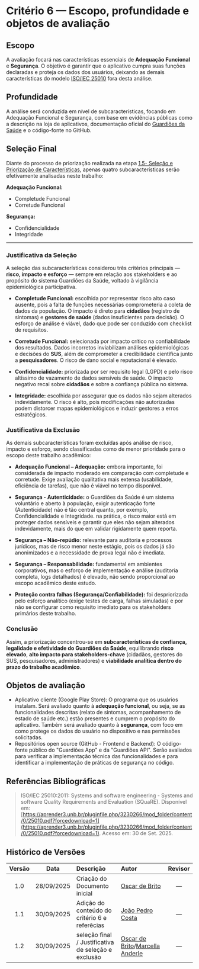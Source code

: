 # Critério 6 — Escopo, profundidade e objetos de avaliação

## **Escopo** 
A avaliação focará nas características essenciais de **Adequação Funcional** e **Segurança**. O objetivo é garantir que o aplicativo cumpra suas funções declaradas e proteja os dados dos usuários, deixando as demais características do modelo [ISO/IEC 25010](#ref1) fora desta análise.

## **Profundidade**
A análise será conduzida em nível de subcaracterísticas, focando em Adequação Funcional e Segurança, com base em evidências públicas como a descrição na loja de aplicativos, documentação oficial do [Guardiões da Saúde](https://proepidesenvolvimento.github.io/guardioes-api/#beneficios) e o código-fonte no GitHub.


## Seleção Final

Diante do processo de priorização realizada na etapa [1.5- Seleção e Priorização de Características](criterio5.md), apenas quatro subcaracterísticas serão efetivamente analisadas neste trabalho:

**Adequação Funcional:**  
  - Completude Funcional  
  - Corretude Funcional  

**Segurança:**  
  - Confidencialidade  
  - Integridade  

---

### Justificativa da Seleção

A seleção das subcaracterísticas considerou três critérios principais — **risco, impacto e esforço** — sempre em relação aos stakeholders e ao propósito do sistema Guardiões da Saúde, voltado à vigilância epidemiológica participativa.

- **Completude Funcional:** escolhida por representar risco alto caso ausente, pois a falta de funções necessárias comprometeria a coleta de dados da população. O impacto é direto para **cidadãos** (registro de sintomas) e **gestores de saúde** (dados insuficientes para decisão). O esforço de análise é viável, dado que pode ser conduzido com checklist de requisitos.  

- **Corretude Funcional:** selecionada por impacto crítico na confiabilidade dos resultados. Dados incorretos inviabilizam análises epidemiológicas e decisões do **SUS**, além de comprometer a credibilidade científica junto a **pesquisadores**. O risco de dano social e reputacional é elevado.  

- **Confidencialidade:** priorizada por ser requisito legal (LGPD) e pelo risco altíssimo de vazamento de dados sensíveis de saúde. O impacto negativo recai sobre **cidadãos** e sobre a confiança pública no sistema.  

- **Integridade:** escolhida por assegurar que os dados não sejam alterados indevidamente. O risco é alto, pois modificações não autorizadas podem distorcer mapas epidemiológicos e induzir gestores a erros estratégicos.  


### Justificativa da Exclusão

As demais subcaracterísticas foram excluídas após análise de risco, impacto e esforço, sendo classificadas como de menor prioridade para o escopo deste trabalho acadêmico:

- **Adequação Funcional – Adequação:** embora importante, foi considerada de impacto moderado em comparação com completude e corretude. Exige avaliação qualitativa mais extensa (usabilidade, eficiência de tarefas), que não é viável no tempo disponível.  

- **Segurança - Autenticidade:** o Guardiões da Saúde é um sistema voluntário e aberto à população, exigir autenticação forte (Autenticidade) não é tão central quanto, por exemplo, Confidencialidade e Integridade. na prática, o risco maior está em proteger dados sensíveis e garantir que eles não sejam alterados indevidamente, mais do que em validar rigidamente quem reporta.  

- **Segurança – Não-repúdio:** relevante para auditoria e processos jurídicos, mas de risco menor neste estágio, pois os dados já são anonimizados e a necessidade de prova legal não é imediata.  

- **Segurança – Responsabilidade:** fundamental em ambientes corporativos, mas o esforço de implementação e análise (auditoria completa, logs detalhados) é elevado, não sendo proporcional ao escopo acadêmico deste estudo.  

- **Proteção contra falhas (Segurança/Confiabilidade):** foi despriorizada pelo esforço analítico (exige testes de carga, falhas simuladas) e por não se configurar como requisito imediato para os stakeholders primários deste trabalho.  

### Conclusão

Assim, a priorização concentrou-se em **subcaracterísticas de confiança, legalidade e efetividade do Guardiões da Saúde**, equilibrando **risco elevado**, **alto impacto para stakeholders-chave** (cidadãos, gestores do SUS, pesquisadores, administradores) e **viabilidade analítica dentro do prazo do trabalho acadêmico**.

## **Objetos de avaliação**
- Aplicativo cliente (Google Play Store):
  O programa que os usuários instalam. Será avaliado quanto à **adequação funcional**, ou seja, se as funcionalidades descritas (relato de sintomas, acompanhamento de estado de saúde etc.) estão presentes e cumprem o propósito do aplicativo. Também será avaliado quanto à **segurança**, com foco em como protege os dados do usuário no dispositivo e nas permissões solicitadas.
- Repositórios open source (GitHub - Frontend e Backend):
  O código-fonte público do "Guardiões App" e da "Guardiões API". Serão avaliados para verificar a implementação técnica das funcionalidades e para identificar a implementação de práticas de segurança no código.

## Referências Bibliográficas

> <a id="ref1"></a> ISO/IEC 25010:2011: Systems and software engineering - Systems and software Quality Requirements and Evaluation (SQuaRE). Disponível em: [https://aprender3.unb.br/pluginfile.php/3230266/mod_folder/content/0/25010.pdf?forcedownload=1](https://aprender3.unb.br/pluginfile.php/3230266/mod_folder/content/0/25010.pdf?forcedownload=1). Acesso em: 30 de Set. 2025.


## Histórico de Versões

|  Versão |    Data    | Descrição                         | Autor                                | Revisor |
|:-------:|:----------:|:----------------------------------|:-------------------------------------|:-------:|
|  1.0  | 28/09/2025 | Criação do Documento inicial      | [Oscar de Brito](https://github.com/OscarDeBrito) | — |
|  1.1  | 30/09/2025 | Adição do conteúdo do critério 6 e referêcias | [João Pedro Costa](https://github.com/johnaopedro) | — |
| 1.2    | 30/09/2025 | seleção final / Justificativa de seleção e exclusão | [Oscar de Brito](https://github.com/OscarDeBrito)/[Marcella Anderle](https://github.com/marcellaanderle) | — |

